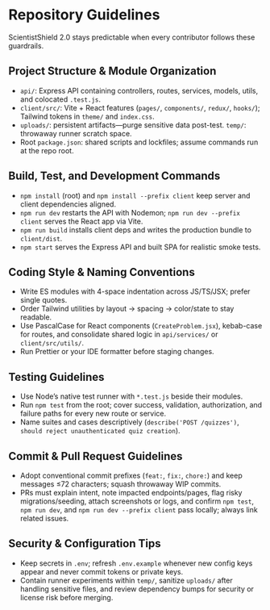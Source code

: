 # Repository Guidelines

ScientistShield 2.0 stays predictable when every contributor follows these guardrails.

## Project Structure & Module Organization
- `api/`: Express API containing controllers, routes, services, models, utils, and colocated `.test.js`.
- `client/src/`: Vite + React features (`pages/`, `components/`, `redux/`, `hooks/`); Tailwind tokens in `theme/` and `index.css`.
- `uploads/`: persistent artifacts—purge sensitive data post-test. `temp/`: throwaway runner scratch space.
- Root `package.json`: shared scripts and lockfiles; assume commands run at the repo root.

## Build, Test, and Development Commands
- `npm install` (root) and `npm install --prefix client` keep server and client dependencies aligned.
- `npm run dev` restarts the API with Nodemon; `npm run dev --prefix client` serves the React app via Vite.
- `npm run build` installs client deps and writes the production bundle to `client/dist`.
- `npm start` serves the Express API and built SPA for realistic smoke tests.

## Coding Style & Naming Conventions
- Write ES modules with 4-space indentation across JS/TS/JSX; prefer single quotes.
- Order Tailwind utilities by layout → spacing → color/state to stay readable.
- Use PascalCase for React components (`CreateProblem.jsx`), kebab-case for routes, and consolidate shared logic in `api/services/` or `client/src/utils/`.
- Run Prettier or your IDE formatter before staging changes.

## Testing Guidelines
- Use Node’s native test runner with `*.test.js` beside their modules.
- Run `npm test` from the root; cover success, validation, authorization, and failure paths for every new route or service.
- Name suites and cases descriptively (`describe('POST /quizzes')`, `should reject unauthenticated quiz creation`).

## Commit & Pull Request Guidelines
- Adopt conventional commit prefixes (`feat:`, `fix:`, `chore:`) and keep messages ≤72 characters; squash throwaway WIP commits.
- PRs must explain intent, note impacted endpoints/pages, flag risky migrations/seeding, attach screenshots or logs, and confirm `npm test`, `npm run dev`, and `npm run dev --prefix client` pass locally; always link related issues.

## Security & Configuration Tips
- Keep secrets in `.env`; refresh `.env.example` whenever new config keys appear and never commit tokens or private keys.
- Contain runner experiments within `temp/`, sanitize `uploads/` after handling sensitive files, and review dependency bumps for security or license risk before merging.
